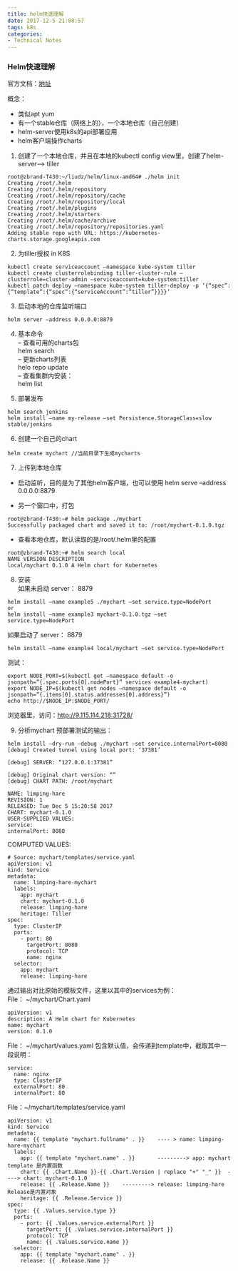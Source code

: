 ```yaml
---
title: helm快速理解
date: 2017-12-5 21:08:57
tags: k8s
categories:
- Technical Notes
---
```

### Helm快速理解
官方文档：[地址](https://helm.sh/docs/intro/)

概念：
- 类似apt yum
- 有一个stable仓库（网络上的），一个本地仓库（自己创建）
- helm-server使用k8s的api部署应用
- helm客户端操作charts

1. 创建了一个本地仓库，并且在本地的kubectl config view里，创建了helm-server–> tiller  
```
root@zbrand-T430:~/liudz/helm/linux-amd64# ./helm init  
Creating /root/.helm  
Creating /root/.helm/repository  
Creating /root/.helm/repository/cache  
Creating /root/.helm/repository/local
Creating /root/.helm/plugins  
Creating /root/.helm/starters
Creating /root/.helm/cache/archive
Creating /root/.helm/repository/repositories.yaml
Adding stable repo with URL: https://kubernetes-charts.storage.googleapis.com
```

2. 为tiller授权 in K8S
```
kubectl create serviceaccount –namespace kube-system tiller
kubectl create clusterrolebinding tiller-cluster-rule –clusterrole=cluster-admin –serviceaccount=kube-system:tiller
kubectl patch deploy –namespace kube-system tiller-deploy -p ‘{“spec”:{“template”:{“spec”:{“serviceAccount”:”tiller”}}}}’
```


3. 启动本地的仓库监听端口
```
helm server –address 0.0.0.0:8879
```

4. 基本命令  
– 查看可用的charts包  
helm search  
– 更新charts列表  
helo repo update  
– 查看集群内安装：  
helm list  

5. 部署发布
```
helm search jenkins
helm install –name my-release –set Persistence.StorageClass=slow stable/jenkins
```

6. 创建一个自己的chart
```
helm create mychart //当前目录下生成mycharts
```

7. 上传到本地仓库
- 启动监听，目的是为了其他helm客户端，也可以使用
helm serve –address 0.0.0.0:8879

- 另一个窗口中，打包
```
root@zbrand-T430:~# helm package ./mychart
Successfully packaged chart and saved it to: /root/mychart-0.1.0.tgz
```
- 查看本地仓库，默认读取的是/root/.helm里的配置
```
root@zbrand-T430:~# helm search local
NAME VERSION DESCRIPTION
local/mychart 0.1.0 A Helm chart for Kubernetes
```
8. 安装  
如果未启动 server： 8879
```
helm install –name example5 ./mychart –set service.type=NodePort
or
helm install –name example3 mychart-0.1.0.tgz –set service.type=NodePort
```
如果启动了 server： 8879  
```
helm install –name example4 local/mychart –set service.type=NodePort
```
测试：
```
export NODE_PORT=$(kubectl get –namespace default -o jsonpath=”{.spec.ports[0].nodePort}” services example4-mychart)
export NODE_IP=$(kubectl get nodes –namespace default -o jsonpath=”{.items[0].status.addresses[0].address}”)
echo http://$NODE_IP:$NODE_PORT/
```
浏览器里，访问：http://9.115.114.218:31728/

9. 分析mychart
预部署测试的输出：

  ```
  helm install –dry-run –debug ./mychart –set service.internalPort=8080  
  [debug] Created tunnel using local port: ‘37381’  

  [debug] SERVER: “127.0.0.1:37381”  

  [debug] Original chart version: “”  
  [debug] CHART PATH: /root/mychart  

  NAME: limping-hare  
  REVISION: 1  
  RELEASED: Tue Dec 5 15:20:58 2017
  CHART: mychart-0.1.0
  USER-SUPPLIED VALUES:
  service:
  internalPort: 8080
  ```

  COMPUTED VALUES:    

  ```
  # Source: mychart/templates/service.yaml
  apiVersion: v1
  kind: Service
  metadata:
    name: limping-hare-mychart
    labels:
      app: mychart
      chart: mychart-0.1.0
      release: limping-hare
      heritage: Tiller
  spec:
    type: ClusterIP
    ports:
      - port: 80
        targetPort: 8080
        protocol: TCP
        name: nginx
    selector:
      app: mychart
      release: limping-hare
  ```

  通过输出对比原始的模板文件，这里以其中的services为例：  
  File： ~/mychart/Chart.yaml

  ```
  apiVersion: v1
  description: A Helm chart for Kubernetes
  name: mychart
  version: 0.1.0
  ```

  File： ~/mychart/values.yaml 包含默认值，会传递到template中，截取其中一段说明：

  ```
  service:
    name: nginx
    type: ClusterIP
    externalPort: 80
    internalPort: 80
  ```

  File：~/mychart/templates/service.yaml

  ```
  apiVersion: v1
  kind: Service
  metadata:
    name: {{ template "mychart.fullname" . }}    ---- > name: limping-hare-mychart
    labels:
      app: {{ template "mychart.name" . }}       ---------> app: mychart  template 是内置函数
      chart: {{ .Chart.Name }}-{{ .Chart.Version | replace "+" "_" }}  ----> chart: mychart-0.1.0
      release: {{ .Release.Name }}    ---------> release: limping-hare   Release是内置对象
      heritage: {{ .Release.Service }}
  spec:
    type: {{ .Values.service.type }}
    ports:
      - port: {{ .Values.service.externalPort }}
        targetPort: {{ .Values.service.internalPort }}
        protocol: TCP
        name: {{ .Values.service.name }}
    selector:
      app: {{ template "mychart.name" . }}
      release: {{ .Release.Name }}
  ```
